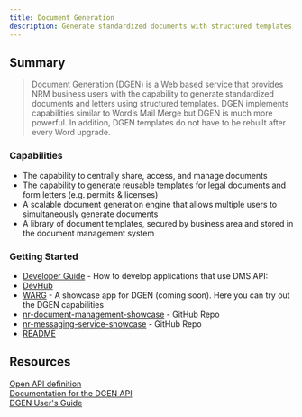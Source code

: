 ```yaml
---
title: Document Generation
description: Generate standardized documents with structured templates.
---
```


## Summary

> Document Generation (DGEN) is a Web based service that provides NRM business users with the capability to generate standardized documents and letters using structured templates. DGEN implements capabilities similar to Word’s Mail Merge but DGEN is much more powerful. In addition, DGEN templates do not have to be rebuilt after every Word upgrade.   

### Capabilities  

- The capability to centrally share, access, and manage documents
- The capability to generate reusable templates for legal documents and form letters (e.g. permits & licenses)  
- A scalable document generation engine that allows multiple users to simultaneously generate documents  
- A library of document templates, secured by business area and stored in the document management system

### Getting Started

- [Developer Guide](./developer-guide.md) - How to develop applications that use DMS API:    
- [DevHub](https://developer.gov.bc.ca)  
- [WARG](https://warg-master-idcqvl-dev.pathfinder.gov.bc.ca) - A showcase app for DGEN (coming soon). Here you can try out the DGEN capabilities   
- [nr-document-management-showcase](https://bcgov.github.io/nr-document-management-showcase) - GitHub Repo  
- [nr-messaging-service-showcase](https://bcgov.github.io/nr-messaging-service-showcase) - GitHub Repo  
- [README](../readme.md)

## Resources

[Open API definition](https://apistore.nrs.gov.bc.ca/store/apis/info?provider=admin&version=v1&name=dgen-api)  
[Documentation for the DGEN API](https://apps.nrs.gov.bc.ca/int/confluence/display/DO/dgen-api)  
[DGEN User's Guide](https://apps.nrs.gov.bc.ca/int/confluence/pages/viewpage.action?pageId=27066822)  
